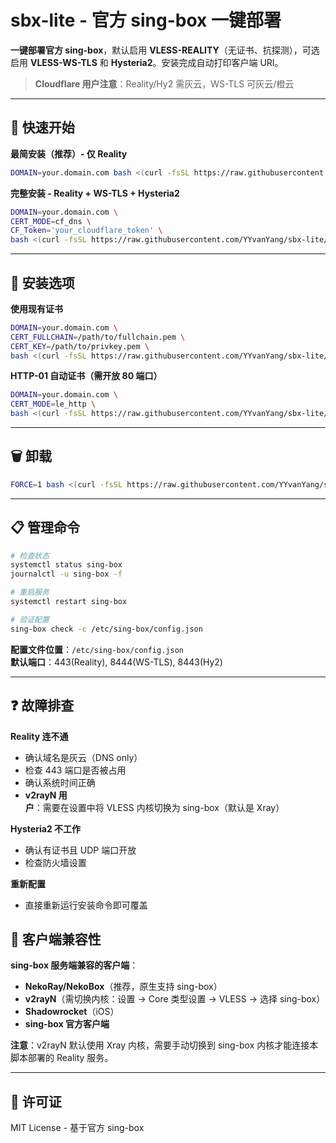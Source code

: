 # sbx-lite - 官方 sing-box 一键部署

**一键部署官方 sing-box**，默认启用 **VLESS-REALITY**（无证书、抗探测），可选启用 **VLESS-WS-TLS** 和 **Hysteria2**。安装完成自动打印客户端 URI。

> **Cloudflare 用户注意**：Reality/Hy2 需灰云，WS-TLS 可灰云/橙云

---

## 🚀 快速开始

**最简安装（推荐）- 仅 Reality**
```bash
DOMAIN=your.domain.com bash <(curl -fsSL https://raw.githubusercontent.com/YYvanYang/sbx-lite/main/install_multi.sh)
```

**完整安装 - Reality + WS-TLS + Hysteria2**
```bash
DOMAIN=your.domain.com \
CERT_MODE=cf_dns \
CF_Token='your_cloudflare_token' \
bash <(curl -fsSL https://raw.githubusercontent.com/YYvanYang/sbx-lite/main/install_multi.sh)
```

---

## 🔧 安装选项

**使用现有证书**
```bash
DOMAIN=your.domain.com \
CERT_FULLCHAIN=/path/to/fullchain.pem \
CERT_KEY=/path/to/privkey.pem \
bash <(curl -fsSL https://raw.githubusercontent.com/YYvanYang/sbx-lite/main/install_multi.sh)
```

**HTTP-01 自动证书（需开放 80 端口）**
```bash
DOMAIN=your.domain.com \
CERT_MODE=le_http \
bash <(curl -fsSL https://raw.githubusercontent.com/YYvanYang/sbx-lite/main/install_multi.sh)
```

---

## 🗑️ 卸载

```bash
FORCE=1 bash <(curl -fsSL https://raw.githubusercontent.com/YYvanYang/sbx-lite/main/install_multi.sh) uninstall
```

---

## 📋 管理命令

```bash
# 检查状态
systemctl status sing-box
journalctl -u sing-box -f

# 重启服务
systemctl restart sing-box

# 验证配置
sing-box check -c /etc/sing-box/config.json
```

**配置文件位置**：`/etc/sing-box/config.json`  
**默认端口**：443(Reality), 8444(WS-TLS), 8443(Hy2)

---

## ❓ 故障排查

**Reality 连不通**
- 确认域名是灰云（DNS only）
- 检查 443 端口是否被占用
- 确认系统时间正确
- **v2rayN 用户**：需要在设置中将 VLESS 内核切换为 sing-box（默认是 Xray）

**Hysteria2 不工作**
- 确认有证书且 UDP 端口开放
- 检查防火墙设置

**重新配置**
- 直接重新运行安装命令即可覆盖

## 🔨 客户端兼容性

**sing-box 服务端兼容的客户端**：
- **NekoRay/NekoBox**（推荐，原生支持 sing-box）
- **v2rayN**（需切换内核：设置 → Core 类型设置 → VLESS → 选择 sing-box）
- **Shadowrocket**（iOS）
- **sing-box 官方客户端**

**注意**：v2rayN 默认使用 Xray 内核，需要手动切换到 sing-box 内核才能连接本脚本部署的 Reality 服务。

---

## 📄 许可证

MIT License - 基于官方 sing-box